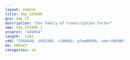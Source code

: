 ```yaml
---
layout: smgene
title: Smp_155690
grp: Smp_15
description: "Sox family of transcription factor"
smp: Smp_155690.1
uniprot: "G4VDS4"
length:  1365
cdd: "COG5648, cd01388, cl00082, pfam00505, smart00398"
kk: K09267
categories: sm
---
```


